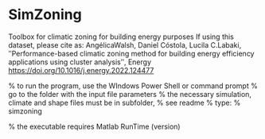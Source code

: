 # SimZoning
Toolbox for climatic zoning for building energy purposes
If using this dataset, please cite as:
AngélicaWalsh, Daniel Cóstola, Lucila C.Labaki, ʺPerformance-based climatic zoning method for building energy efficiency applications using cluster analysisʺ, Energy https://doi.org/10.1016/j.energy.2022.124477

% to run the program, use the WIndows Power Shell or command prompt
% go to the folder with the input file parameters
% the necessary simulation, climate and shape files must be in subfolder,
% see readme
% type: 
%           simzoning <name of the file.zon>


% the executable requires Matlab RunTime (version)
